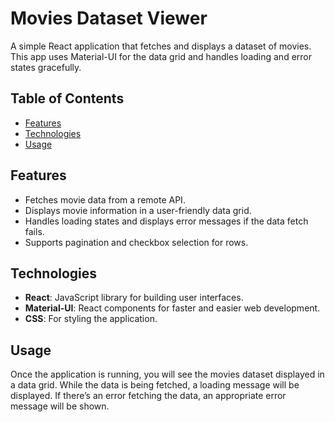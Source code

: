 # Movies Dataset Viewer

A simple React application that fetches and displays a dataset of movies. This app uses Material-UI for the data grid and handles loading and error states gracefully.

## Table of Contents

- [Features](#features)
- [Technologies](#technologies)
- [Usage](#usage)

## Features

- Fetches movie data from a remote API.
- Displays movie information in a user-friendly data grid.
- Handles loading states and displays error messages if the data fetch fails.
- Supports pagination and checkbox selection for rows.

## Technologies

- **React**: JavaScript library for building user interfaces.
- **Material-UI**: React components for faster and easier web development.
- **CSS**: For styling the application.

 ## Usage

Once the application is running, you will see the movies dataset displayed in a data grid. While the data is being fetched, a loading message will be displayed. If there’s an error fetching the data, an appropriate error message will be shown.